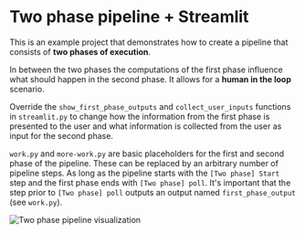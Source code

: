 # Two phase pipeline + Streamlit

This is an example project that demonstrates how to create a pipeline that consists of **two phases of execution**.

In between the two phases the computations of the first phase influence what should happen in the second phase. It allows for a **human in the loop** scenario.

Override the `show_first_phase_outputs` and `collect_user_inputs` functions in `streamlit.py` to change how the information from the first phase is presented to the user and what information is collected from the user as input for the second phase.

`work.py` and `more-work.py` are basic placeholders for the first and second phase of the pipeline. These can be replaced by an arbitrary number of pipeline steps. As long as the pipeline starts with the `[Two phase] Start` step and the first phase ends with `[Two phase] poll`. It's important that the step prior to `[Two phase] poll` outputs an output named `first_phase_output` (see `work.py`).

![Two phase pipeline visualization](https://pviz.orchest.io/?pipeline=https://github.com/ricklamers/two-phase-pipeline-streamlit/blob/main/main.orchest)
